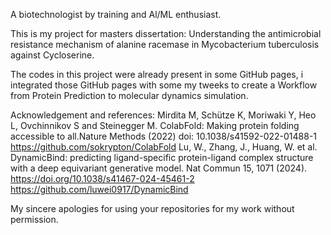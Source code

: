 A biotechnologist by training and Al/ML enthusiast.

This is my project for masters dissertation: 
Understanding the antimicrobial resistance mechanism of alanine racemase in Mycobacterium tuberculosis against Cycloserine.

The codes in this project were already present in some GitHub pages, i integrated those GitHub pages with some my tweeks to create a Workflow from Protein Prediction to molecular dynamics simulation.

Acknowledgement and references: 
Mirdita M, Schütze K, Moriwaki Y, Heo L, Ovchinnikov S and Steinegger M. ColabFold: Making protein folding accessible to all.Nature Methods (2022) doi: 10.1038/s41592-022-01488-1
https://github.com/sokrypton/ColabFold
Lu, W., Zhang, J., Huang, W. et al. DynamicBind: predicting ligand-specific protein-ligand complex structure with a deep equivariant generative model. Nat Commun 15, 1071 (2024). https://doi.org/10.1038/s41467-024-45461-2
https://github.com/luwei0917/DynamicBind

My sincere apologies for using your repositories for my work without permission.

